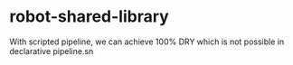 # robot-shared-library

 With scripted pipeline, we can achieve 100% DRY which is not possible in declarative pipeline.sn
